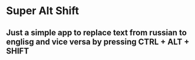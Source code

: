 # Super Alt Shift
## Just a simple app to replace text from russian to englisg and vice versa by pressing CTRL + ALT + SHIFT
